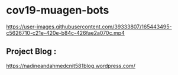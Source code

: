 # cov19-muagen-bots



https://user-images.githubusercontent.com/39333807/165443495-c5626710-c21e-420e-b84c-426fae2a070c.mp4


## Project Blog : 
https://nadineandahmedcnit581blog.wordpress.com/

